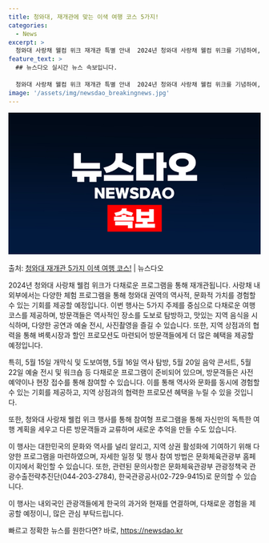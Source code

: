 ```yaml
---
title: 청와대, 재개관에 맞는 이색 여행 코스 5가지!
categories:
  - News
excerpt: >
  청와대 사랑채 웰컴 위크 재개관 특별 안내  2024년 청와대 사랑채 웰컴 위크를 기념하여, 역사적 유물과 …
feature_text: >
  ## 뉴스다오 실시간 뉴스 속보입니다.

  청와대 사랑채 웰컴 위크 재개관 특별 안내  2024년 청와대 사랑채 웰컴 위크를 기념하여, 역사적 유물과 …
image: '/assets/img/newsdao_breakingnews.jpg'
---
```


![뉴스다오 속보](/assets/img/newsdao_breakingnews.jpg)

<p>출처: <a href="https://newsdao.kr/4254" rel="dofollow">청와대 재개관 5가지 이색 여행 코스!</a> | 뉴스다오</p>

2024년 청와대 사랑채 웰컴 위크가 다채로운 프로그램을 통해 재개관됩니다. 사랑채 내외부에서는 다양한 체험 프로그램을 통해 청와대 권역의 역사적, 문화적 가치를 경험할 수 있는 기회를 제공할 예정입니다. 이번 행사는 5가지 주제를 중심으로 다채로운 여행 코스를 제공하며, 방문객들은 역사적인 장소를 도보로 탐방하고, 맛있는 지역 음식을 시식하며, 다양한 공연과 예술 전시, 사진촬영을 즐길 수 있습니다. 또한, 지역 상점과의 협력을 통해 벼룩시장과 할인 프로모션도 마련되어 방문객들에게 더 많은 혜택을 제공할 예정입니다.

특히, 5월 15일 개막식 및 도보여행, 5월 16일 역사 탐방, 5월 20일 음악 콘서트, 5월 22일 예술 전시 및 워크숍 등 다채로운 프로그램이 준비되어 있으며, 방문객들은 사전 예약이나 현장 접수를 통해 참여할 수 있습니다. 이를 통해 역사와 문화를 동시에 경험할 수 있는 기회를 제공하고, 지역 상점과의 협력한 프로모션 혜택을 누릴 수 있을 것입니다.

또한, 청와대 사랑채 웰컴 위크 행사를 통해 참여형 프로그램을 통해 자신만의 독특한 여행 계획을 세우고 다른 방문객들과 교류하며 새로운 추억을 만들 수도 있습니다.

이 행사는 대한민국의 문화와 역사를 널리 알리고, 지역 상권 활성화에 기여하기 위해 다양한 프로그램을 마련하였으며, 자세한 일정 및 행사 참여 방법은 문화체육관광부 홈페이지에서 확인할 수 있습니다. 또한, 관련된 문의사항은 문화체육관광부 관광정책국 관광수출전략추진단(044-203-2784), 한국관광공사(02-729-9415)로 문의할 수 있습니다.

이 행사는 내외국인 관광객들에게 한국의 과거와 현재를 연결하며, 다채로운 경험을 제공할 예정이니, 많은 관심 부탁드립니다. 

빠르고 정확한 뉴스를 원한다면? 바로, <a href="https://newsdao.kr" rel="dofollow">https://newsdao.kr</a>


